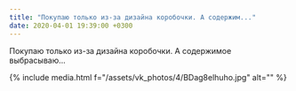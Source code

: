```yaml
---
title: "Покупаю только из-за дизайна коробочки. А содержим..."
date: 2020-04-01 19:39:00 +0300
---
```


Покупаю только из-за дизайна коробочки. А содержимое выбрасываю...

{% include media.html f="/assets/vk_photos/4/BDag8elhuho.jpg" alt="" %}
